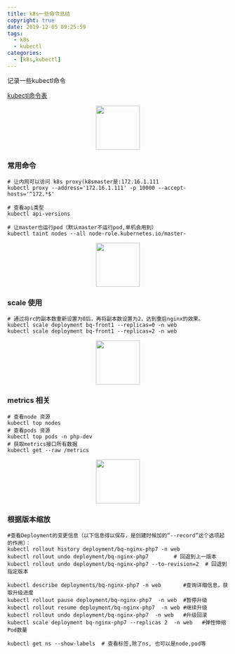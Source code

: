 ```yaml
---
title: k8s一些命令总结
copyright: true
date: 2019-12-05 09:25:59
tags:
  - k8s
  - kubectl
categories:
  - [k8s,kubectl]
---
```


记录一些kubectl命令
<!-- more -->

[kubectl命令表](http://docs.kubernetes.org.cn/683.html)

<center>
<img src="http://zhangzw001.github.io/images/dockerniu.jpeg" width = "100" height = "100" style="border: 0"/>
</center>

### 常用命令
```
# 让内网可以访问 k8s proxy(k8smaster是:172.16.1.111
kubectl proxy --address='172.16.1.111' -p 10000 --accept-hosts='^172.*$'

# 查看api类型
kubectl api-versions 

# 让master也运行pod（默认master不运行pod,单机会用到）
kubectl taint nodes --all node-role.kubernetes.io/master-

```

<center>
<img src="http://zhangzw001.github.io/images/dockerniu.jpeg" width = "100" height = "100" style="border: 0"/>
</center>

### scale 使用
```
# 通过将rc的副本数重新设置为0后，再将副本数设置为2，达到重启nginx的效果。
kubectl scale deployment bq-front1 --replicas=0 -n web
kubectl scale deployment bq-front1 --replicas=2 -n web
```

<center>
<img src="http://zhangzw001.github.io/images/dockerniu.jpeg" width = "100" height = "100" style="border: 0"/>
</center>

### metrics 相关
```
# 查看node 资源
kubectl top nodes
# 查看pods 资源
kubectl top pods -n php-dev
# 获取metrics接口所有数据
kubectl get --raw /metrics

```

<center>
<img src="http://zhangzw001.github.io/images/dockerniu.jpeg" width = "100" height = "100" style="border: 0"/>
</center>

### 根据版本缩放
```
#查看Deployment的变更信息（以下信息得以保存，是创建时候加的“--record”这个选项起的作用）：
kubectl rollout history deployment/bq-nginx-php7 -n web
kubectl rollout undo deployment/bq-nginx-php7        # 回退到上一版本
kubectl rollout undo deployment/bq-nginx-php7 --to-revision=2  # 回退到指定版本

kubectl describe deployments/bq-nginx-php7 -n web       #查询详细信息，获取升级进度
kubectl rollout pause deployment/bq-nginx-php7  -n web  #暂停升级
kubectl rollout resume deployment/bq-nginx-php7  -n web #继续升级
kubectl rollout undo deployment/bq-nginx-php7  -n web   #升级回滚
kubectl scale deployment bq-nginx-php7 --replicas 2  -n web   #弹性伸缩Pod数量

kubectl get ns --show-labels  # 查看标签,除了ns, 也可以是node,pod等
```

